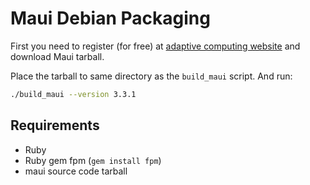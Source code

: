 # Maui Debian Packaging

First you need to register (for free) at [adaptive computing website](http://www.adaptivecomputing.com/support/download-center/maui-cluster-scheduler/) and download Maui tarball.

Place the tarball to same directory as the `build_maui` script. And run:

```bash
./build_maui --version 3.3.1
```

## Requirements

  * Ruby
  * Ruby gem fpm (`gem install fpm`)
  * maui source code tarball

